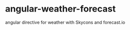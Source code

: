 angular-weather-forecast
========================

angular directive for weather  with Skycons and forecast.io
